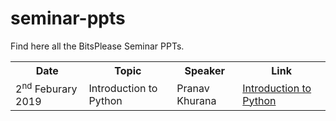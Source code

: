 # seminar-ppts
Find here all the BitsPlease Seminar PPTs.

<table>

<tr>
 <th scope="col">Date</th>
 <th scope="col">Topic</th>
 <th scope="col">Speaker</th>
 <th scope="col">Link</th>
</tr>
<tr>
  <td>2<sup>nd</sup> Feburary 2019</td>
 <td>Introduction to Python</td>
 <td>Pranav Khurana</td>
  <td><a href="https://slides.com/pranavkhurana/deck">Introduction to Python</a></td>
</tr>
</table>
